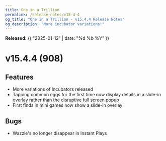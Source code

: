 ```yaml
---
title: One in a Trillion
permalink: /release-notes/v15-4-4
og_title: "One in a Trillion - v15.4.4 Release Notes"
og_description: "More incubator variations!"
---
```

**Released:** {{ "2025-01-12" | date: "%d %b %Y" }}

# v15.4.4 (908)
## Features
- More variations of Incubators released
- Tapping common eggs for the first time now display details in a slide-in overlay rather than the disruptive full screen popup
- First finds in mini games now show a slide-in overlay

## Bugs
- Wazzle's no longer disappear in Instant Plays
